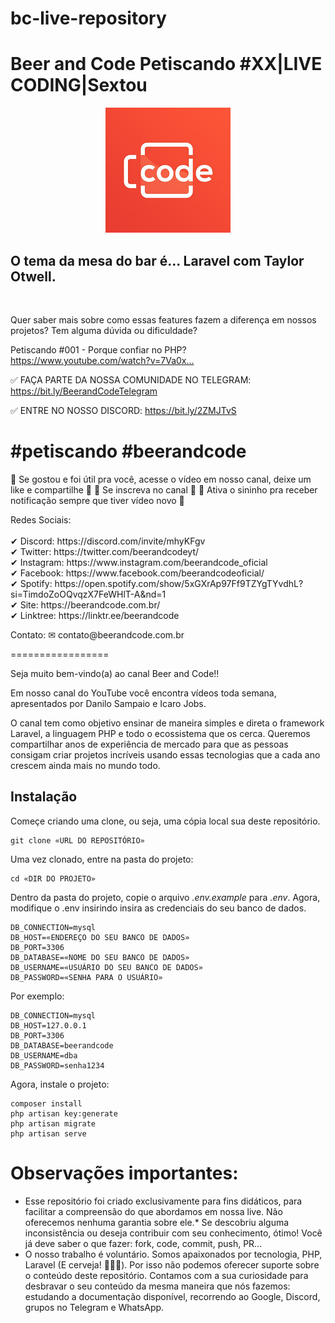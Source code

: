 # bc-live-repository
# Beer and Code Petiscando #XX|LIVE CODING|Sextou
<div align="center">
	<img  width="200" height="200" src="./beer_and_code.png" alt="Awesome Beer & Code">
</div>

## O tema da mesa do bar é...  Laravel com Taylor Otwell.

<br/>

Quer saber mais sobre como essas features fazem a diferença em nossos projetos? Tem alguma dúvida ou dificuldade?

Petiscando #001​ - Porque confiar no PHP? https://www.youtube.com/watch?v=7Va0x...​

✅ FAÇA PARTE DA NOSSA COMUNIDADE NO TELEGRAM: https://bit.ly/BeerandCodeTelegram​

✅ ENTRE NO NOSSO DISCORD: https://bit.ly/2ZMJTvS​

#petiscando​ #beerandcode​
=================
🍻 Se gostou e foi útil pra você, acesse o vídeo em nosso canal, deixe um like e compartilhe 🍻
🍻 Se inscreva no canal 🍻
🍻 Ativa o sininho pra receber notificação sempre que tiver vídeo novo 🍻

<p>
Redes Sociais:
<br/><br/>
✔ Discord: https://discord.com/invite/mhyKFgv
<br/>
✔ Twitter: https://twitter.com/beerandcodeyt/
<br/>
✔ Instagram: https://www.instagram.com/beerandcode_oficial
<br/>
✔ Facebook: https://www.facebook.com/beerandcodeoficial/
<br/>
✔ Spotify: https://open.spotify.com/show/5xGXrAp97Ff9TZYgTYvdhL?si=TimdoZoOQvqzX7FeWHlT-A&nd=1
​<br/>
✔ Site: https://beerandcode.com.br/ 
<br/>
✔ Linktree: https://linktr.ee/beerandcode​
<br/>
</p>
Contato:
✉ contato@beerandcode.com.br

=================

Seja muito bem-vindo(a) ao canal Beer and Code!!

Em nosso canal do YouTube você encontra vídeos toda semana, apresentados por Danilo Sampaio e Icaro Jobs.

O canal tem como objetivo ensinar de maneira simples e direta o framework Laravel, a linguagem PHP e todo o ecossistema que os cerca. Queremos compartilhar anos de experiência de mercado para que as pessoas consigam criar projetos incríveis usando essas tecnologias que a cada ano crescem ainda mais no mundo todo.

## Instalação

Começe criando uma clone, ou seja, uma cópia local sua deste repositório.

```
git clone «URL DO REPOSITÓRIO»
```

Uma vez clonado, entre na pasta do projeto:

```
cd «DIR DO PROJETO»
```

Dentro da pasta do projeto, copie o arquivo *.env.example* para *.env*.
Agora, modifique o .env insirindo insira as credenciais do seu banco de dados.

```
DB_CONNECTION=mysql
DB_HOST=«ENDEREÇO DO SEU BANCO DE DADOS»
DB_PORT=3306
DB_DATABASE=«NOME DO SEU BANCO DE DADOS»
DB_USERNAME=«USUÁRIO DO SEU BANCO DE DADOS»
DB_PASSWORD=«SENHA PARA O USUÁRIO»
```

Por exemplo:
```
DB_CONNECTION=mysql
DB_HOST=127.0.0.1
DB_PORT=3306
DB_DATABASE=beerandcode
DB_USERNAME=dba
DB_PASSWORD=senha1234
```

Agora, instale o projeto:

```
composer install
php artisan key:generate
php artisan migrate
php artisan serve
```




# Observações importantes:
* Esse repositório foi criado exclusivamente para fins didáticos, para facilitar a compreensão do que abordamos em nossa live.  Não oferecemos nenhuma garantia sobre ele.* Se descobriu alguma inconsistência ou deseja contribuir com seu conhecimento, ótimo!  Você já deve saber o que fazer: fork, code, commit, push, PR...
* O nosso trabalho é voluntário.  Somos apaixonados por tecnologia, PHP, Laravel (E cerveja! 🍻🍻🍻). Por isso não podemos oferecer suporte sobre o conteúdo deste repositório. Contamos com a sua curiosidade para desbravar o seu conteúdo da mesma maneira que nós fazemos: estudando a documentação disponível, recorrendo ao Google, Discord, grupos no Telegram e WhatsApp.
